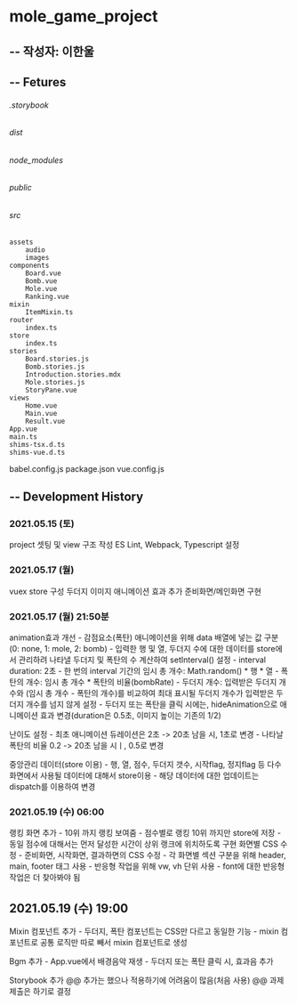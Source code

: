 # mole_game_project

## -- 작성자: 이한울

## -- Fetures
###### .storybook
###### dist  
###### node_modules    
###### public  
###### src  
	assets  
		audio  
		images  
	components  
		Board.vue  
		Bomb.vue  
		Mole.vue  
		Ranking.vue  
	mixin  
		ItemMixin.ts
	router
		index.ts
	store
		index.ts
	stories
		Board.stories.js
		Bomb.stories.js
		Introduction.stories.mdx
		Mole.stories.js
		StoryPane.vue
	views
		Home.vue
		Main.vue
		Result.vue
	App.vue
	main.ts
	shims-tsx.d.ts
	shims-vue.d.ts
babel.config.js
package.json
vue.config.js


##  -- Development History
### 2021.05.15 (토)
project 셋팅 및 view 구조 작성
ES Lint, Webpack, Typescript 설정

### 2021.05.17 (월)
vuex store 구성
두더지 이미지 애니메이션 효과 추가
준비화면/메인화면 구현

### 2021.05.17 (월) 21:50분
animation효과 개선
	- 감점요소(폭탄) 애니메이션을 위해 data 배열에 넣는 값 구분 (0: none, 1: mole, 2: bomb)
	- 입력한 행 및 열, 두더지 수에 대한 데이터를 store에서 관리하려 나타낼 두더지 및 폭탄의 수 계산하여 setInterval() 설정
	- interval duration: 2초
	- 한 번의 interval 기간의 임시 총 개수: Math.random() * 행 * 열
	- 폭탄의 개수: 임시 총 개수 * 폭탄의 비율(bombRate)
	- 두더지 개수: 입력받은 두더지 개수와 (임시 총 개수 - 폭탄의 개수)를 비교하여 최대 표시될 두더지 개수가 입력받은 두더지 
	개수를 넘지 않게 설정
	- 두더지 또는 폭탄을 클릭 시에는, hideAnimation으로 애니메이션 효과 변경(duration은 0.5초, 이미지 높이는 기존의 1/2)

난이도 설정
	- 최초 애니메이션 듀레이션은 2초 -> 20초 남을 시, 1초로 변경
	- 나타날 폭탄의 비율 0.2 -> 20초 남을 시ㅣ, 0.5로 변경

중앙관리 데이터(store 이용)
	- 행, 열, 점수, 두더지 갯수, 시작flag, 정지flag 등 다수 화면에서 사용될 데이터에 대해서 store이용
	- 해당 데이터에 대한 업데이트는 dispatch를 이용하여 변경

### 2021.05.19 (수) 06:00
랭킹 화면 추가
	- 10위 까지 랭킹 보여줌
	- 점수별로 랭킹 10위 까지만 store에 저장
	- 동일 점수에 대해서는 먼저 달성한 시간이 상위 랭크에 위치하도록 구현
화면별 CSS 수정
	- 준비화면, 시작화면, 결과하면의 CSS 수정
	- 각 화면별 섹션 구분을 위해 header, main, footer 태그 사용
	- 반응형 작업을 위해 vw, vh 단위 사용
	- font에 대한 반응형 작업은 더 찾아봐야 됨


## 2021.05.19 (수) 19:00
Mixin 컴포넌트 추가
	- 두더지, 폭탄 컴포넌트는 CSS만 다르고 동일한 기능
	- mixin 컴포넌트로 공통 로직만 따로 빼서 mixin 컴포넌트로 생성

Bgm 추가
	- App.vue에서 배경음악 재생
	- 두더지 또는 폭탄 클릭 시, 효과음 추가

Storybook 추가
@@ 추가는 했으나 적용하기에 어려움이 많음(처음 사용)
@@ 과제 제출은 하기로 결정
